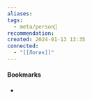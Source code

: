 ```yaml
---
aliases: 
tags:
  - meta/person👤
recommendation: 
created: 2024-01-13 13:35
connected:
  - "[[Логик]]"
---
```





#### Bookmarks
- 
